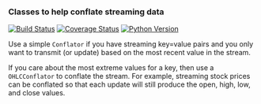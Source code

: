 ### Classes to help conflate streaming data

[![Build Status](https://travis-ci.org/christianreimer/conflate.svg?branch=master)](https://travis-ci.org/christianreimer/conflate)  [![Coverage Status](https://coveralls.io/repos/github/christianreimer/conflate/badge.svg?branch=master)](https://coveralls.io/github/christianreimer/conflate?branch=master)  [![Python Version](https://img.shields.io/badge/python-3.6-blue.svg)](https://img.shields.io/badge/python-3.6-blue.svg)

Use a simple ```Conflator``` if you have streaming key=value pairs and you
only want to transmit (or update) based on the most recent value in the stream.

If you care about the most extreme values for a key, then use a ```OHLCConflator``` to conflate the stream. For example, streaming stock prices can be conflated so that each update will still produce the open, high, low, and close values.

